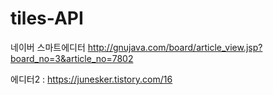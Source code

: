 # tiles-API

네이버 스마트에디터
http://gnujava.com/board/article_view.jsp?board_no=3&article_no=7802




에디터2 : https://junesker.tistory.com/16
